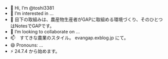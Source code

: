 - 👋 Hi, I’m @toshi3381
- 👀 I’m interested in ...
- 🌱 目下の取組みは、農産物生産者がGAPに取組める環境づくり、そのひとつはNotesでGAPです。
- 💞️ I’m looking to collaborate on ...
- 📫　すてきな農業のスタイル。 evangap.exblog.jp にて。
- 😄 Pronouns: ...
- ⚡ 24.7.4 から始めます。

<!---
toshi3381/toshi3381 is a ✨ special ✨ repository because its `README.md` (this file) appears on your GitHub profile.
You can click the Preview link to take a look at your changes.
--->
